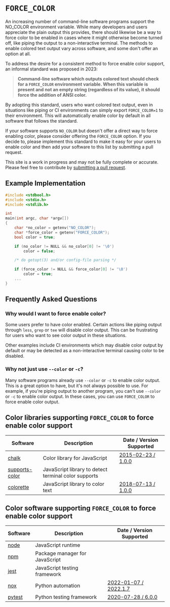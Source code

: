 # `FORCE_COLOR`

An increasing number of command-line software programs support the NO_COLOR environment variable. While many developers and users appreciate the plain output this provides, there should likewise be a way to force color to be enabled in cases where it might otherwise become turned off, like piping the output to a non-interactive terminal. The methods to enable colored text output vary across software, and some don't offer an option at all.

To address the desire for a consistent method to force enable color support, an informal standard was proposed in 2023:

> **Command-line software which outputs colored text should check for a `FORCE_COLOR` environment variable. When this variable is present and not an empty string (regardless of its value), it should force the addition of ANSI color.**

By adopting this standard, users who want colored text output, even in situations like piping or CI environments can simply export `FORCE_COLOR=1` to their environment. This will automatically enable color by default in all software that follows the standard.

If your software supports `NO_COLOR` but doesn't offer a direct way to force enabling color, please consider offering the `FORCE_COLOR` option. If you decide to, please implement this standard to make it easy for your users to enable color and then add your software to this list by submitting a pull request.

This site is a work in progress and may not be fully complete or accurate. Please feel free to contribute by [submitting a pull request](https://github.com/donatj/force-color.org).

## Example Implementation

```c
#include <stdbool.h>
#include <stdio.h>
#include <stdlib.h>

int
main(int argc, char *argv[])
{
    char *no_color = getenv("NO_COLOR");
    char *force_color = getenv("FORCE_COLOR");
    bool color = true;

    if (no_color != NULL && no_color[0] != '\0')
        color = false;

    /* do getopt(3) and/or config-file parsing */

    if (force_color != NULL && force_color[0] != '\0')
        color = true;
    ...
}
```

## Frequently Asked Questions

### Why would I want to force enable color?

Some users prefer to have color enabled. Certain actions like piping output through `less`, `grep` or `tee` will disable color output. This can be frustrating for users who want to see color output in these situations.

Other examples include CI environments which may disable color output by default or may be detected as a non-interactive terminal causing color to be disabled.

### Why not just use `--color` or `-c`?

Many software programs already use `--color` or `-c` to enable color output. This is a great option to have, but it's not always possible to use. For example, if you're piping output to another program, you can't use `--color` or `-c` to enable color output. In these cases, you can use `FORCE_COLOR` to force enable color output.

## Color libraries supporting `FORCE_COLOR` to force enable color support

| Software | Description | Date / Version Supported |
|-|-|-|
| [chalk](https://github.com/chalk) | Color library for JavaScript | [2015-02-23 / 1.0.0](https://github.com/chalk/chalk/releases/tag/v1.0.0) |
| [supports-color](https://www.npmjs.com/package/supports-color) | JavaScript library to detect terminal color supports | |
| [colorette](https://www.npmjs.com/package/colorette) | JavaScript library to color text | [2018-07-13 / 1.0.0](https://github.com/jorgebucaran/colorette/releases/tag/1.0.0) |

## Color software supporting `FORCE_COLOR` to force enable color support

| Software | Description | Date / Version Supported |
|-|-|-|
| [node](https://nodejs.org/node) | JavaScript runtime | |
| [npm](https://www.npmjs.com/npm) | Package manager for JavaScript | |
| [jest](https://jestjs.io/jest) | JavaScript testing framework | |
| [nox](https://nox.thea.codes) | Python automation | [2022-01-07 / 2022.1.7](https://github.com/wntrblm/nox/releases/tag/2022.1.7) |
| [pytest](https://docs.pytest.org) | Python testing framework | [2020-07-28 / 6.0.0](https://github.com/pytest-dev/pytest/releases/tag/6.0.0) |

